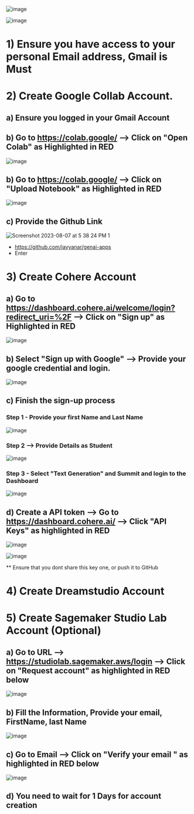 
![image](https://github.com/jayyanar/genai-apps/assets/12956021/8001f020-7ec0-436f-b45c-b90b5bbf6e23)

![image](https://github.com/jayyanar/genai-apps/assets/12956021/3135ed87-4e36-4372-be22-a43e2d89fa7c)


# 1) Ensure you have access to your personal Email address, Gmail is Must


 
# 2) Create Google Collab Account.

## a) Ensure you logged in your Gmail Account

## b) Go to https://colab.google/ --> Click on "Open Colab" as Highlighted in RED

![image](https://github.com/jayyanar/genai-apps/assets/12956021/6be7cca7-654f-4b44-9092-ea54f6ce863c)

## b) Go to https://colab.google/ --> Click on "Upload Notebook" as Highlighted in RED
![image](https://github.com/jayyanar/genai-apps/assets/12956021/f0b36794-cccb-4ad2-b38a-bbca2f78ee73)

## c) Provide the Github Link
![Screenshot 2023-08-07 at 5 38 24 PM 1](https://github.com/jayyanar/genai-apps/assets/12956021/0349f70c-5f51-41d5-b9b3-abdcf3cc2bea)

 - https://github.com/jayyanar/genai-apps
 - Enter

# 3) Create Cohere Account


## a) Go to https://dashboard.cohere.ai/welcome/login?redirect_uri=%2F --> Click on "Sign up" as Highlighted in RED

![image](https://github.com/jayyanar/genai-apps/assets/12956021/f44d064c-2ea0-4905-8446-1c32bc57723b)

## b) Select "Sign up with Google" --> Provide your google credential and login.

![image](https://github.com/jayyanar/genai-apps/assets/12956021/39b90fef-9717-402c-ae1c-49abc095931d)

## c)  Finish the sign-up process

### Step 1 - Provide your first Name and Last Name
![image](https://github.com/jayyanar/genai-apps/assets/12956021/7954749d-4233-4902-a1ff-aed9797d9810)

### Step 2 --> Provide Details as Student

![image](https://github.com/jayyanar/genai-apps/assets/12956021/f54daa0b-c535-4abf-9da0-d54a1b8e94e5)


### Step 3  - Select "Text Generation" and  Summit and login to the Dashboard

![image](https://github.com/jayyanar/genai-apps/assets/12956021/2885f140-6591-497e-b6ff-79b52d3bdb5c)



## d)  Create a API token --> Go to https://dashboard.cohere.ai/ --> Click "API Keys" as highlighted in RED


![image](https://github.com/jayyanar/genai-apps/assets/12956021/154aad19-5833-47f6-b355-30ea3433d5a3)



![image](https://github.com/jayyanar/genai-apps/assets/12956021/a2d9ebfc-cc5c-4224-9164-74810f88b678)

** Ensure that you dont share this key one, or push it to GitHub


# 4) Create Dreamstudio Account


# 5) Create Sagemaker Studio Lab Account (Optional)

 ## a) Go to URL --> https://studiolab.sagemaker.aws/login --> Click on "Request account" as highlighted in RED below

 ![image](https://github.com/jayyanar/genai-apps/assets/12956021/23c0c5cc-bdaa-4059-84a4-a010ec5d1d3f)

 ## b) Fill the Information, Provide your email, FirstName, last Name
 
 ![image](https://github.com/jayyanar/genai-apps/assets/12956021/50411bb9-0645-4eb0-be32-2814aa78abb5)

 ## c) Go to Email  --> Click on "Verify your email "  as highlighted in RED below

 ![image](https://github.com/jayyanar/genai-apps/assets/12956021/7ccab11a-010a-4083-91fa-d1794c179d88)

 ## d) You need to wait for 1 Days for account creation

